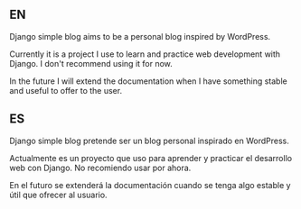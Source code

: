 ## EN

Django simple blog aims to be a personal blog inspired by WordPress.

Currently it is a project I use to learn and practice web development with Django. I don't recommend using it for now.

In the future I will extend the documentation when I have something stable and useful to offer to the user.

## ES

Django simple blog pretende ser un blog personal inspirado en WordPress.

Actualmente es un proyecto que uso para aprender y practicar el desarrollo web con Django. No recomiendo usar por ahora.

En el futuro se extenderá la documentación cuando se tenga algo estable y útil que ofrecer al usuario.
